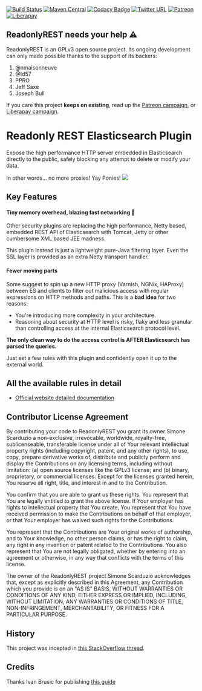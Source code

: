 [![Build Status](https://travis-ci.org/sscarduzio/elasticsearch-readonlyrest-plugin.svg?branch=master)](https://travis-ci.org/sscarduzio/elasticsearch-readonlyrest-plugin)
[![Maven Central](https://maven-badges.herokuapp.com/maven-central/tech.beshu.ror/audit_2.12/badge.svg)](https://maven-badges.herokuapp.com/maven-central/tech.beshu.ror/audit_2.12)
[![Codacy Badge](https://api.codacy.com/project/badge/grade/9ef51ae1e6e34deba913f22e2e4cbd56)](https://www.codacy.com/app/scarduzio/elasticsearch-readonlyrest-plugin)
[![Twitter URL](https://img.shields.io/twitter/url/http/shields.io.svg?style=social)](https://twitter.com/readonlyrest)
[![Patreon](http://i.imgur.com/Fw6Kft4.png)](https://www.patreon.com/readonlyrest)
[![Liberapay](https://liberapay.com/assets/widgets/donate.svg)](https://liberapay.com/sscarduzio/donate)

## ReadonlyREST needs your help ⚠️
ReadonlyREST is an GPLv3 open source project. Its ongoing development can only made possible thanks to the support of its backers:

1. @nmaisonneuve 
2. @Id57 
3. PPRO
4. Jeff Saxe
3. Joseph Bull

If you care this project **keeps on existing**, read up the [Patreon campaign](https://www.patreon.com/readonlyrest), or [Liberapay campaign](https://liberapay.com/sscarduzio/donate).

# Readonly REST Elasticsearch Plugin
Expose the high performance HTTP server embedded in Elasticsearch directly to the public, safely blocking any attempt to delete or modify your data.

In other words... no more proxies! Yay Ponies!
![](http://i.imgur.com/8CLtS1Z.jpg)

## Key Features

#### Tiny memory overhead, blazing fast networking :rocket:
Other security plugins are replacing the high performance, Netty based, embedded REST API of Elasticsearch with Tomcat, Jetty or other cumbersome XML based JEE madness.

This plugin instead is just a lightweight pure-Java filtering layer. Even the SSL layer is provided as an extra Netty transport handler.

#### Fewer moving parts
Some suggest to spin up a new HTTP proxy (Varnish, NGNix, HAProxy) between ES and clients to filter out malicious access with regular expressions on HTTP methods and paths. This is a **bad idea** for two reasons:
- You're introducing more complexity in your architecture.
- Reasoning about security at HTTP level is risky, flaky and less granular than controlling access at the internal Elasticsearch protocol level.

**The only clean way to do the access control is AFTER Elasticsearch has parsed the queries.**

Just set a few rules with this plugin and confidently open it up to the external world.

## All the available rules in detail
* [Official website detailed documentation](https://github.com/beshu-tech/readonlyrest-docs/blob/master/elasticsearch.md#rules)

## Contributor License Agreement

By contributing your code to ReadonlyREST you grant its owner Simone Scarduzio a non-exclusive, irrevocable, worldwide, royalty-free, sublicenseable, transferable license under all of Your relevant intellectual property rights (including copyright, patent, and any other rights), to use, copy, prepare derivative works of, distribute and publicly perform and display the Contributions on any licensing terms, including without limitation: (a) open source licenses like the GPLv3 license; and (b) binary, proprietary, or commercial licenses. Except for the licenses granted herein, You reserve all right, title, and interest in and to the Contribution.

You confirm that you are able to grant us these rights. You represent that You are legally entitled to grant the above license. If Your employer has rights to intellectual property that You create, You represent that You have received permission to make the Contributions on behalf of that employer, or that Your employer has waived such rights for the Contributions.

You represent that the Contributions are Your original works of authorship, and to Your knowledge, no other person claims, or has the right to claim, any right in any invention or patent related to the Contributions. You also represent that You are not legally obligated, whether by entering into an agreement or otherwise, in any way that conflicts with the terms of this license.

The owner of the ReadonlyREST project Simone Scarduzio acknowledges that, except as explicitly described in this Agreement, any Contribution which you provide is on an "AS IS" BASIS, WITHOUT WARRANTIES OR CONDITIONS OF ANY KIND, EITHER EXPRESS OR IMPLIED, INCLUDING, WITHOUT LIMITATION, ANY WARRANTIES OR CONDITIONS OF TITLE, NON-INFRINGEMENT, MERCHANTABILITY, OR FITNESS FOR A PARTICULAR PURPOSE.

## History
This project was incepted in [this StackOverflow thread](http://stackoverflow.com/questions/20406707/using-cloudfront-to-expose-elasticsearch-rest-api-in-read-only-get-head "StackOverflow").

## Credits
Thanks Ivan Brusic for publishing [this guide](http://blog.brusic.com/2011/09/create-pluggable-rest-endpoints-in.html "Ivan Brusic blog")
